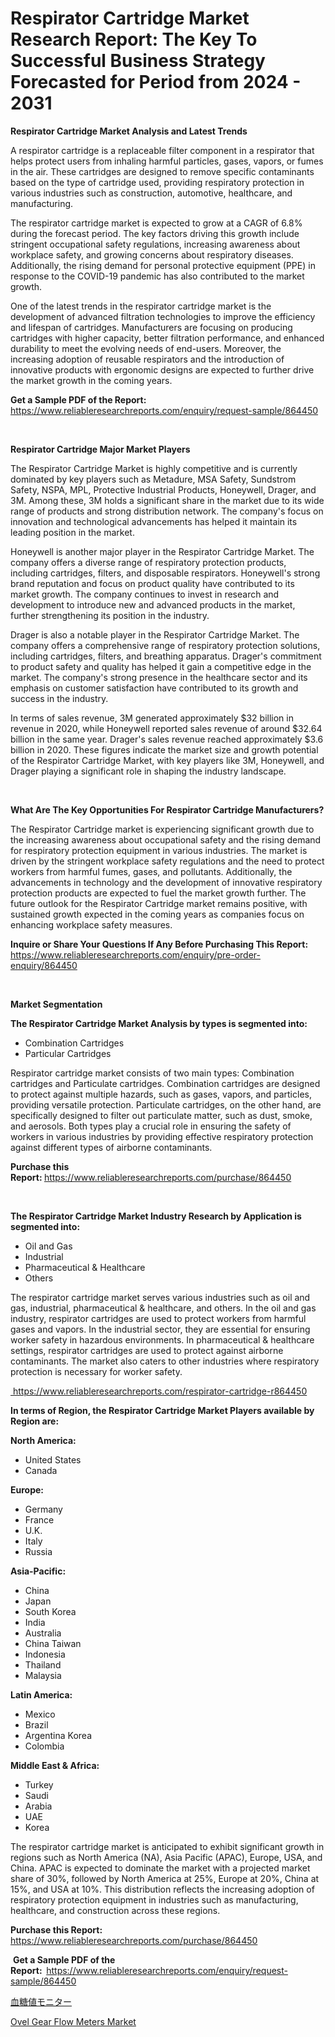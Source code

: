 <p><h1>Respirator Cartridge Market Research Report: The Key To Successful Business Strategy Forecasted for Period from 2024 - 2031</h1></p><p><strong>Respirator Cartridge Market Analysis and Latest Trends</strong></p>
<p><p>A respirator cartridge is a replaceable filter component in a respirator that helps protect users from inhaling harmful particles, gases, vapors, or fumes in the air. These cartridges are designed to remove specific contaminants based on the type of cartridge used, providing respiratory protection in various industries such as construction, automotive, healthcare, and manufacturing.</p><p>The respirator cartridge market is expected to grow at a CAGR of 6.8% during the forecast period. The key factors driving this growth include stringent occupational safety regulations, increasing awareness about workplace safety, and growing concerns about respiratory diseases. Additionally, the rising demand for personal protective equipment (PPE) in response to the COVID-19 pandemic has also contributed to the market growth.</p><p>One of the latest trends in the respirator cartridge market is the development of advanced filtration technologies to improve the efficiency and lifespan of cartridges. Manufacturers are focusing on producing cartridges with higher capacity, better filtration performance, and enhanced durability to meet the evolving needs of end-users. Moreover, the increasing adoption of reusable respirators and the introduction of innovative products with ergonomic designs are expected to further drive the market growth in the coming years.</p></p>
<p><strong>Get a Sample PDF of the Report:&nbsp;</strong> <a href="https://www.reliableresearchreports.com/enquiry/request-sample/864450">https://www.reliableresearchreports.com/enquiry/request-sample/864450</a></p>
<p>&nbsp;</p>
<p><strong>Respirator Cartridge Major Market Players</strong></p>
<p><p>The Respirator Cartridge Market is highly competitive and is currently dominated by key players such as Metadure, MSA Safety, Sundstrom Safety, NSPA, MPL, Protective Industrial Products, Honeywell, Drager, and 3M. Among these, 3M holds a significant share in the market due to its wide range of products and strong distribution network. The company's focus on innovation and technological advancements has helped it maintain its leading position in the market.</p><p>Honeywell is another major player in the Respirator Cartridge Market. The company offers a diverse range of respiratory protection products, including cartridges, filters, and disposable respirators. Honeywell's strong brand reputation and focus on product quality have contributed to its market growth. The company continues to invest in research and development to introduce new and advanced products in the market, further strengthening its position in the industry.</p><p>Drager is also a notable player in the Respirator Cartridge Market. The company offers a comprehensive range of respiratory protection solutions, including cartridges, filters, and breathing apparatus. Drager's commitment to product safety and quality has helped it gain a competitive edge in the market. The company's strong presence in the healthcare sector and its emphasis on customer satisfaction have contributed to its growth and success in the industry.</p><p>In terms of sales revenue, 3M generated approximately $32 billion in revenue in 2020, while Honeywell reported sales revenue of around $32.64 billion in the same year. Drager's sales revenue reached approximately $3.6 billion in 2020. These figures indicate the market size and growth potential of the Respirator Cartridge Market, with key players like 3M, Honeywell, and Drager playing a significant role in shaping the industry landscape.</p></p>
<p>&nbsp;</p>
<p><strong>What Are The Key Opportunities For Respirator Cartridge Manufacturers?</strong></p>
<p><p>The Respirator Cartridge market is experiencing significant growth due to the increasing awareness about occupational safety and the rising demand for respiratory protection equipment in various industries. The market is driven by the stringent workplace safety regulations and the need to protect workers from harmful fumes, gases, and pollutants. Additionally, the advancements in technology and the development of innovative respiratory protection products are expected to fuel the market growth further. The future outlook for the Respirator Cartridge market remains positive, with sustained growth expected in the coming years as companies focus on enhancing workplace safety measures.</p></p>
<p><strong>Inquire or Share Your Questions If Any Before Purchasing This Report:</strong> <a href="https://www.reliableresearchreports.com/enquiry/pre-order-enquiry/864450">https://www.reliableresearchreports.com/enquiry/pre-order-enquiry/864450</a></p>
<p>&nbsp;</p>
<p><strong>Market Segmentation</strong></p>
<p><strong>The Respirator Cartridge Market Analysis by types is segmented into:</strong></p>
<p><ul><li>Combination Cartridges</li><li>Particular Cartridges</li></ul></p>
<p><p>Respirator cartridge market consists of two main types: Combination cartridges and Particulate cartridges. Combination cartridges are designed to protect against multiple hazards, such as gases, vapors, and particles, providing versatile protection. Particulate cartridges, on the other hand, are specifically designed to filter out particulate matter, such as dust, smoke, and aerosols. Both types play a crucial role in ensuring the safety of workers in various industries by providing effective respiratory protection against different types of airborne contaminants.</p></p>
<p><strong>Purchase this Report:&nbsp;</strong><a href="https://www.reliableresearchreports.com/purchase/864450">https://www.reliableresearchreports.com/purchase/864450</a></p>
<p>&nbsp;</p>
<p><strong>The Respirator Cartridge Market Industry Research by Application is segmented into:</strong></p>
<p><ul><li>Oil and Gas</li><li>Industrial</li><li>Pharmaceutical & Healthcare</li><li>Others</li></ul></p>
<p><p>The respirator cartridge market serves various industries such as oil and gas, industrial, pharmaceutical & healthcare, and others. In the oil and gas industry, respirator cartridges are used to protect workers from harmful gases and vapors. In the industrial sector, they are essential for ensuring worker safety in hazardous environments. In pharmaceutical & healthcare settings, respirator cartridges are used to protect against airborne contaminants. The market also caters to other industries where respiratory protection is necessary for worker safety.</p></p>
<p><a href="https://www.reliableresearchreports.com/respirator-cartridge-r864450">&nbsp;https://www.reliableresearchreports.com/respirator-cartridge-r864450</a></p>
<p><strong>In terms of Region, the Respirator Cartridge Market Players available by Region are:</strong></p>
<p>
    <p> <strong> North America: </strong>
        <ul>
            <li>United States</li>
            <li>Canada</li>
        </ul>
        </p> 
    <p> <strong> Europe: </strong>
        <ul>
            <li>Germany</li>
            <li>France</li>
            <li>U.K.</li>
            <li>Italy</li>
            <li>Russia</li>
        </ul>
        </p> 
    <p> <strong> Asia-Pacific: </strong>
        <ul>
            <li>China</li>
            <li>Japan</li>
            <li>South Korea</li>
            <li>India</li>
            <li>Australia</li>
            <li>China Taiwan</li>
            <li>Indonesia</li>
            <li>Thailand</li>
            <li>Malaysia</li>
        </ul>
        </p> 
    <p> <strong> Latin America: </strong>
        <ul>
            <li>Mexico</li>
            <li>Brazil</li>
            <li>Argentina Korea</li>
            <li>Colombia</li>
        </ul>
        </p> 
    <p> <strong> Middle East & Africa: </strong>
        <ul>
            <li>Turkey</li>
            <li>Saudi</li>
            <li>Arabia</li>
            <li>UAE</li>
            <li>Korea</li>
        </ul>
    </p>
    </p>
<p><p>The respirator cartridge market is anticipated to exhibit significant growth in regions such as North America (NA), Asia Pacific (APAC), Europe, USA, and China. APAC is expected to dominate the market with a projected market share of 30%, followed by North America at 25%, Europe at 20%, China at 15%, and USA at 10%. This distribution reflects the increasing adoption of respiratory protection equipment in industries such as manufacturing, healthcare, and construction across these regions.</p></p>
<p><strong>Purchase this Report: </strong><a href="https://www.reliableresearchreports.com/purchase/864450">https://www.reliableresearchreports.com/purchase/864450</a></p>
<p>&nbsp;<strong>Get a Sample PDF of the Report:&nbsp;&nbsp;</strong><a href="https://www.reliableresearchreports.com/enquiry/request-sample/864450">https://www.reliableresearchreports.com/enquiry/request-sample/864450</a></p>
<p><strong></strong></p>
<p><p><a href="https://github.com/pepo3k/Market-Research-Report-List-2/blob/main/7290581133995.md">血糖値モニター</a></p><p><a href="https://issuu.com/reportprime-2/docs/ovel-gear-flow-meters-market-size-2030.pptx">Ovel Gear Flow Meters Market</a></p></p>